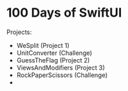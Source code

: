 # 100 Days of SwiftUI

Projects:
- WeSplit (Project 1)
- UnitConverter (Challenge)
- GuessTheFlag (Project 2)
- ViewsAndModifiers (Project 3)
- RockPaperScissors (Challenge)
-
